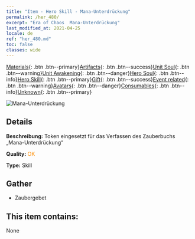 ```yaml
---
title: "Item - Hero Skill - Mana-Unterdrückung"
permalink: /her_480/
excerpt: "Era of Chaos  Mana-Unterdrückung"
last_modified_at: 2021-04-25
locale: de
ref: "her_480.md"
toc: false
classes: wide
---
```

 [Materials](/ItemsDE/){: .btn .btn--primary}[Artifacts](/ItemsDE/Artifacts/){: .btn .btn--success}[Unit Soul](/ItemsDE/UnitSoul/){: .btn .btn--warning}[Unit Awakening](/ItemsDE/UnitAwakening/){: .btn .btn--danger}[Hero Soul](/ItemsDE/HeroSoul/){: .btn .btn--info}[Hero Skill](/ItemsDE/HeroSkill/){: .btn .btn--primary}[Gift](/ItemsDE/Gift/){: .btn .btn--success}[Event related](/ItemsDE/Events/){: .btn .btn--warning}[Avatars](/ItemsDE/Avatars/){: .btn .btn--danger}[Consumables](/ItemsDE/Consumables/){: .btn .btn--info}[Unknown](/ItemsDE/Unknown/){: .btn .btn--primary}

 ![Mana-Unterdrückung](/images/t/ps_faliyazhi.png)

## Details
 **Beschreibung:** Token eingesetzt für das Verfassen des Zauberbuchs „Mana-Unterdrückung“

 **Quality:** <span style="color: #FF8C00">OK</span>

 **Type:** Skill

## Gather

*    Zaubergebet 

## This item contains:

  None


